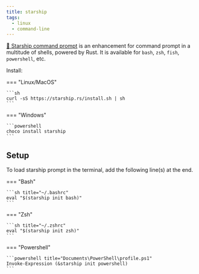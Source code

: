 ```yaml
---
title: starship
tags:
  - linux
  - command-line
---
```


[🚀 Starship command prompt](https://starship.rs/) is an enhancement for command prompt in a multitude of shells, powered by Rust. It is available for `bash`, `zsh`, `fish`, `powershell`, etc.

Install:

=== "Linux/MacOS"

    ```sh
    curl -sS https://starship.rs/install.sh | sh
    ```

=== "Windows"

    ```powershell
    choco install starship
    ```

## Setup

To load starship prompt in the terminal, add the following line(s) at the end.

=== "Bash"

    ```sh title="~/.bashrc"
    eval "$(starship init bash)"
    ```

=== "Zsh"

    ```sh title="~/.zshrc"
    eval "$(starship init zsh)"
    ```

=== "Powershell"

    ```powershell title="Documents\PowerShell\profile.ps1"
    Invoke-Expression (&starship init powershell)
    ```
